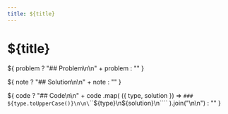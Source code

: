 ```yaml
---
title: ${title}
---
```


# ${title}

${ problem ? "## Problem\n\n" + problem : "" }

${ note ? "## Solution\n\n" + note : "" }

${
code ?
    "## Code\n\n" +
    code
        .map(
            ({ type, solution }) =>
                `### ${type.toUpperCase()}\n\n\`\`\`${type}\n${solution}\n\`\`\``
        ).join("\n\n") : ""
}
